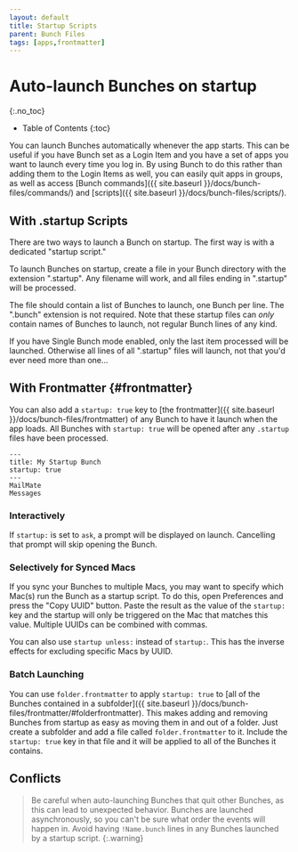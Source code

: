 ```yaml
---
layout: default
title: Startup Scripts
parent: Bunch Files
tags: [apps,frontmatter]
---
```

# Auto-launch Bunches on startup
{:.no_toc}

* Table of Contents
{:toc}

You can launch Bunches automatically whenever the app starts. This can be useful if you have Bunch set as a Login Item and you have a set of apps you want to launch every time you log in. By using Bunch to do this rather than adding them to the Login Items as well, you can easily quit apps in groups, as well as access [Bunch commands]({{ site.baseurl }}/docs/bunch-files/commands/) and [scripts]({{ site.baseurl }}/docs/bunch-files/scripts/).

## With .startup Scripts

There are two ways to launch a Bunch on startup. The first way is with a dedicated "startup script."

To launch Bunches on startup, create a file in your Bunch directory with the extension ".startup". Any filename will work, and all files ending in ".startup" will be processed.

The file should contain a list of Bunches to launch, one Bunch per line. The ".bunch" extension is not required. Note that these startup files can _only_ contain names of Bunches to launch, not regular Bunch lines of any kind.

If you have Single Bunch mode enabled, only the last item processed will be launched. Otherwise all lines of all ".startup" files will launch, not that you'd ever need more than one...

## With Frontmatter {#frontmatter}

You can also add a `startup: true` key to [the frontmatter]({{ site.baseurl }}/docs/bunch-files/frontmatter) of any Bunch to have it launch when the app loads. All Bunches with `startup: true` will be opened after any `.startup` files have been processed.

```bunch
---
title: My Startup Bunch
startup: true
---
MailMate
Messages
```

### Interactively

If `startup:` is set to `ask`, a prompt will be displayed on launch. Cancelling that prompt will skip opening the Bunch.

### Selectively for Synced Macs

If you sync your Bunches to multiple Macs, you may want to specify which Mac(s) run the Bunch as a startup script. To do this, open Preferences and press the "Copy UUID" button. Paste the result as the value of the `startup:` key and the startup will only be triggered on the Mac that matches this value. Multiple UUIDs can be combined with commas.

You can also use `startup unless:` instead of `startup:`. This has the inverse effects for excluding specific Macs by UUID.

### Batch Launching

You can use `folder.frontmatter` to apply `startup: true` to [all of the Bunches contained in a subfolder]({{ site.baseurl }}/docs/bunch-files/frontmatter/#folderfrontmatter). This makes adding and removing Bunches from startup as easy as moving them in and out of a folder. Just create a subfolder and add a file called `folder.frontmatter` to it. Include the `startup: true` key in that file and it will be applied to all of the Bunches it contains.

## Conflicts

> Be careful when auto-launching Bunches that quit other Bunches, as this can lead to unexpected behavior. Bunches are launched asynchronously, so you can't be sure what order the events will happen in. Avoid having `!Name.bunch` lines in any Bunches launched by a startup script.
{:.warning}

